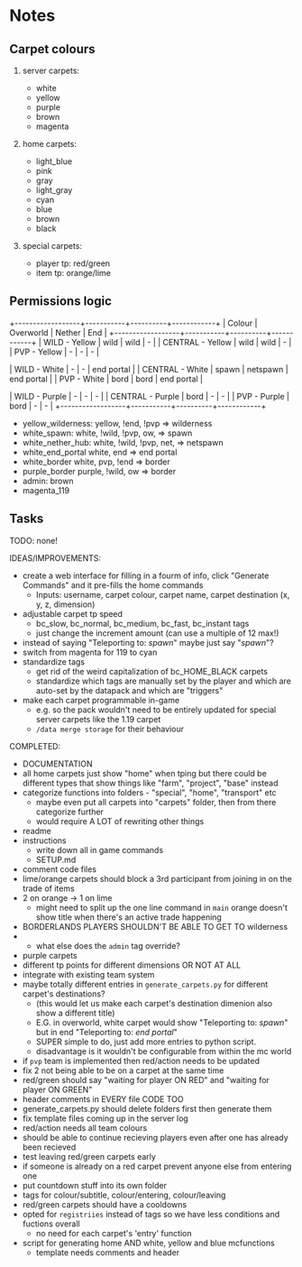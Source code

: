 # Notes

## Carpet colours

1. server carpets:
   - white
   - yellow
   - purple
   - brown
   - magenta

2. home carpets:
   - light_blue
   - pink
   - gray
   - light_gray
   - cyan
   - blue
   - brown
   - black

3. special carpets:
   - player tp: red/green
   - item tp: orange/lime

## Permissions logic

+------------------+-----------+----------+------------+
|      Colour      | Overworld |  Nether  |    End     |
+------------------+-----------+----------+------------+
| WILD - Yellow    | wild      | wild     | -          |
| CENTRAL - Yellow | wild      | wild     | -          |
| PVP - Yellow     | -         | -        | -          |

| WILD - White     | -         | -        | end portal |
| CENTRAL - White  | spawn     | netspawn | end portal |
| PVP - White      | bord      | bord     | end portal |

| WILD - Purple    | -         | -        | -          |
| CENTRAL - Purple | bord      | -        | -          |
| PVP - Purple     | bord      | -        | -          |
+------------------+-----------+----------+------------+

- yellow_wilderness: yellow, !end, !pvp => wilderness
- white_spawn: white, !wild, !pvp, ow, => spawn
- white_nether_hub: white, !wild, !pvp, net, => netspawn
- white_end_portal white, end => end portal
- white_border white, pvp, !end => border
- purple_border purple, !wild, ow => border
- admin: brown
- magenta_119

## Tasks

TODO:
none!

IDEAS/IMPROVEMENTS:
- create a web interface for filling in a fourm of info, click "Generate Commands" and it pre-fills the home commands
    - Inputs: username, carpet colour, carpet name, carpet destination (x, y, z, dimension)
- adjustable carpet tp speed
    - bc_slow, bc_normal, bc_medium, bc_fast, bc_instant tags
    - just change the increment amount (can use a multiple of 12 max!)
- instead of saying "Teleporting to: *spawn*" maybe just say "*spawn*"?
- switch from magenta for 119 to cyan
- standardize tags
    - get rid of the weird capitalization of bc_HOME_BLACK carpets
    - standardize which tags are manually set by the player and which are auto-set by the datapack and which are "triggers"
- make each carpet programmable in-game
    - e.g. so the pack wouldn't need to be entirely updated for special server carpets like the 1.19 carpet
    - `/data merge storage` for their behaviour

COMPLETED:
- DOCUMENTATION
- all home carpets just show "home" when tping but there could be different types that show things like "farm", "project", "base" instead
- categorize functions into folders - "special", "home", "transport" etc
    - maybe even put all carpets into "carpets" folder, then from there categorize further
    - would require A LOT of rewriting other things
- readme
- instructions
    - write down all in game commands
    - SETUP.md
- comment code files
- lime/orange carpets should block a 3rd participant from joining in on the trade of items
- 2 on orange -> 1 on lime
    - might need to split up the one line command in `main`
orange doesn't show title when there's an active trade happening
- BORDERLANDS PLAYERS SHOULDN'T BE ABLE TO GET TO wilderness
- + what else does the `admin` tag override?
- purple carpets
- different tp points for different dimensions OR NOT AT ALL
- integrate with existing team system
- maybe totally different entries in `generate_carpets.py` for different carpet's destinations?
    - (this would let us make each carpet's destination dimenion also show a different title)
    - E.G. in overworld, white carpet would show "Teleporting to: *spawn*" but in end "Teleporting to: *end portal*"
    - SUPER simple to do, just add more entries to python script.
    - disadvantage is it wouldn't be configurable from within the mc world
- if `pvp` team is implemented then red/action needs to be updated
- fix 2 not being able to be on a carpet at the same time
- red/green should say "waiting for player ON RED" and "waiting for player ON GREEN"
- header comments in EVERY file CODE TOO
- generate_carpets.py should delete folders first then generate them
- fix template files coming up in the server log
- red/action needs all team colours
- should be able to continue recieving players even after one has already been recieved
- test leaving red/green carpets early
- if someone is already on a red carpet prevent anyone else from entering one
- put countdown stuff into its own folder
- tags for colour/subtitle, colour/entering, colour/leaving
- red/green carpets should have a cooldowns
- opted for `registriies` instead of tags so we have less conditions and fuctions overall
    - no need for each carpet's 'entry' function
- script for generating home AND white, yellow and blue mcfunctions
    - template needs comments and header

